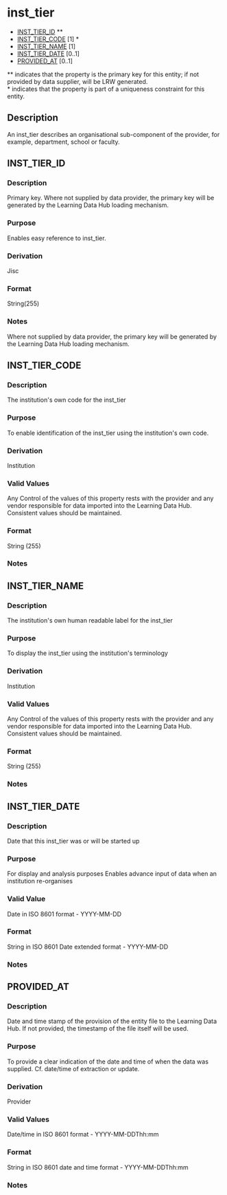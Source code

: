 # inst_tier

* [INST_TIER_ID](#inst_tier_id) **
* [INST_TIER_CODE](#inst_tier_code) [1] *
* [INST_TIER_NAME](#inst_tier_name) [1]
* [INST_TIER_DATE](#inst_tier_date) [0..1]
* [PROVIDED_AT](#provided_at) [0..1]

\** indicates that the property is the primary key for this entity; if not provided by data supplier, will be LRW generated.   
\* indicates that the property is part of a uniqueness constraint for this entity.

## Description
An inst_tier describes an organisational sub-component of the provider, for example, department, school or faculty.

## INST_TIER_ID
### Description
Primary key. Where not supplied by data provider, the primary key will be generated by the Learning Data Hub loading mechanism.

### Purpose
Enables easy reference to inst_tier.

### Derivation
Jisc

### Format
String(255)

### Notes
Where not supplied by data provider, the primary key will be generated by the Learning Data Hub loading mechanism.

## INST_TIER_CODE
### Description
The institution's own code for the inst_tier

### Purpose
To enable identification of the inst_tier using the institution's own code.

### Derivation
Institution

### Valid Values
Any
Control of the values of this property rests with the provider and any vendor responsible for data imported into the Learning Data Hub. Consistent values should be maintained.

### Format
String (255)

### Notes

## INST_TIER_NAME
### Description
The institution's own human readable label for the inst_tier

### Purpose
To display the inst_tier using the institution's terminology

### Derivation
Institution

### Valid Values
Any
Control of the values of this property rests with the provider and any vendor responsible for data imported into the Learning Data Hub. Consistent values should be maintained.

### Format
String (255)

### Notes


## INST_TIER_DATE
### Description
Date that this inst_tier was or will be started up

### Purpose
For display and analysis purposes
Enables advance input of data when an institution re-organises

### Valid Value
Date in ISO 8601 format - YYYY-MM-DD


### Format
String in ISO 8601 Date extended format - YYYY-MM-DD

### Notes

## PROVIDED_AT

### Description
Date and time stamp of the provision of the entity file to the Learning Data Hub. If not provided, the timestamp of the file itself will be used.

### Purpose
To provide a clear indication of the date and time of when the data was supplied. Cf. date/time of extraction or update. 

### Derivation
Provider

### Valid Values
Date/time in ISO 8601 format - YYYY-MM-DDThh:mm

### Format
String in ISO 8601 date and time format - YYYY-MM-DDThh:mm

### Notes